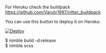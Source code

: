 For Heroku check the buildpack https://github.com/Varulv1997/nitter_buildpack

You can use this button to deploy it on Heroku:         

[![Deploy](https://www.herokucdn.com/deploy/button.svg)](https://heroku.com/deploy?template=https://github.com/Varulv1997/purplenitter/tree/heroku)

$ nimble build -d:release             
$ nimble scss
